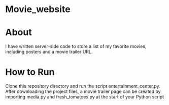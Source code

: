 # Movie_website

# About

I have written server-side code to store a list of my favorite movies, including posters and a movie trailer URL. 

# How to Run

Clone this repository directory and run the script entertainment_center.py. After downloading the project files, a movie trailer page can be created by importing media.py and fresh_tomatoes.py at the start of your Python script
